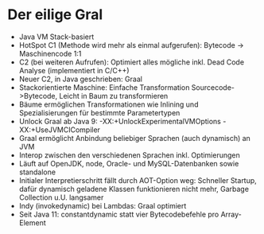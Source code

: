 # Der eilige Gral

- Java VM Stack-basiert
- HotSpot C1 (Methode wird mehr als einmal aufgerufen): Bytecode -\> Maschinencode 1:1
- C2 (bei weiteren Aufrufen): Optimiert alles mögliche inkl. Dead Code Analyse (implementiert in C/C++)
- Neuer C2, in Java geschrieben: Graal
- Stackorientierte Maschine: Einfache Transformation Sourcecode-\>Bytecode,
  Leicht in Baum zu transformieren
- Bäume ermöglichen Transformationen wie Inlining und Spezialisierungen für
  bestimmte Parametertypen
- Unlock Graal ab Java 9: -XX:+UnlockExperimentalVMOptions -XX:+UseJVMCICompiler
- Graal ermöglicht Anbindung beliebiger Sprachen (auch dynamisch) an JVM
- Interop zwischen den verschiedenen Sprachen inkl. Optimierungen
- Läuft auf OpenJDK, node, Oracle- und MySQL-Datenbanken sowie standalone
- Initialer Interpretierschritt fällt durch AOT-Option weg: Schneller Startup,
  dafür dynamisch geladene Klassen funktionieren nicht mehr, Garbage Collection
  u.U. langsamer
- Indy (invokedynamic) bei Lambdas: Graal optimiert
- Seit Java 11: constantdynamic statt vier Bytecodebefehle pro Array-Element
